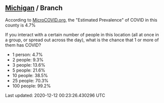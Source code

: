 
## [Michigan](/united-states/michigan) / Branch

According to [MicroCOVID.org](http://microcovid.org),
the "Estimated Prevalence" of COVID in this county is 4.7%

If you interact with a certain number of people in this location
(all at once in a group, or spread out across the day), what is the chance that
1 or more of them has COVID?

- 1 person: 4.7%
- 2 people: 9.3%
- 3 people: 13.6%
- 5 people: 21.6%
- 10 people: 38.5%
- 25 people: 70.3%
- 100 people: 99.2%

Last updated: 2020-12-12 00:23:26.430296 UTC
